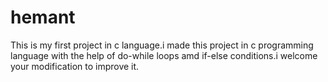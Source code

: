 # hemant
This is my first project in c language.i made this project in c programming language with the help of do-while loops amd if-else conditions.i welcome your modification to improve it.
